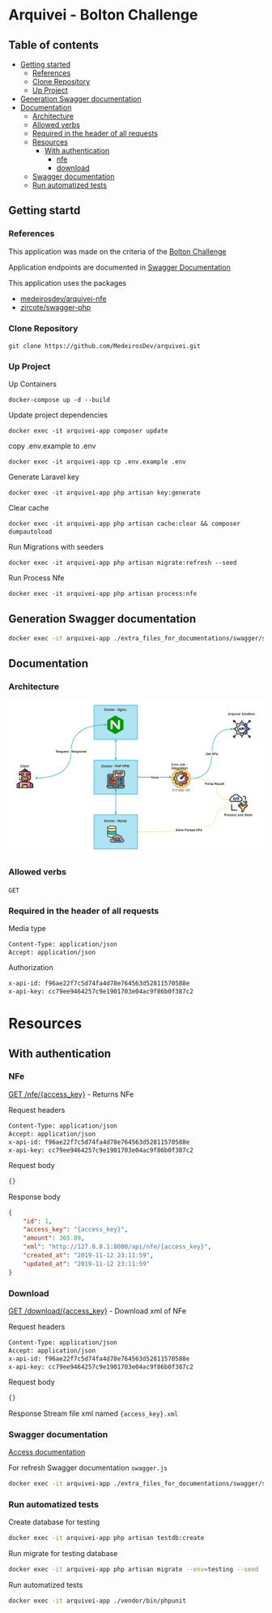 # Arquivei - Bolton Challenge

## Table of contents
- [Getting started](#getting-started)
    * [References](#references)
    * [Clone Repository](#clone-repository)
    * [Up Project](#up-project)
- [Generation Swagger documentation](#generation-swagger-documentation)
- [Documentation](#documentation)
    * [Architecture](#architecture)
    * [Allowed verbs](#allowed-verbs)
    * [Required in the header of all requests](#required-in-the-header-of-all-requests)
    * [Resources](#resources)
        * [With authentication](#with-authentication)
            * [nfe](#nfe)
            * [download](#download)
    * [Swagger documentation](#swagger-documentation)
    * [Run automatized tests](#run-automatized-tests)

## Getting startd

### References
This application was made on the criteria of the [Bolton Challenge](https://public.3.basecamp.com/p/9wuA4g7RB79CBJkjvCzdKNFS)

Application endpoints are documented in [Swagger Documentation](http://127.0.0.1:8000/swagger/index.html)

This application uses the packages

- [medeirosdev/arquivei-nfe](https://github.com/MedeirosDev/arquivei-nfe)
- [zircote/swagger-php](https://github.com/MedeirosDev/arquivei-nfe)

### Clone Repository
```
git clone https://github.com/MedeirosDev/arquivei.git
```

### Up Project
Up Containers
```
docker-compose up -d --build
```

Update project dependencies
```
docker exec -it arquivei-app composer update
```

copy .env.example to .env
```
docker exec -it arquivei-app cp .env.example .env
```

Generate Laravel key
```
docker exec -it arquivei-app php artisan key:generate
```


Clear cache
```
docker exec -it arquivei-app php artisan cache:clear && composer dumpautoload
```

Run Migrations with seeders
```
docker exec -it arquivei-app php artisan migrate:refresh --seed
```

Run Process Nfe
```
docker exec -it arquivei-app php artisan process:nfe
```


## Generation Swagger documentation
```bash
docker exec -it arquivei-app ./extra_files_for_documentations/swagger/swagger.sh
``` 


## Documentation

### Architecture
![Architecture](extra_files_for_documentations/structure.png)


### Allowed verbs
 `GET`

### Required in the header of all requests
Media type
```
Content-Type: application/json
Accept: application/json
```

Authorization
```
x-api-id: f96ae22f7c5d74fa4d78e764563d52811570588e
x-api-key: cc79ee9464257c9e1901703e04ac9f86b0f387c2
```

# Resources
## With authentication
### NFe
[GET /nfe/{access_key}](http://127.0.0.1:8000/nfe/{access_key}) - Returns NFe

Request headers
```
Content-Type: application/json
Accept: application/json
x-api-id: f96ae22f7c5d74fa4d78e764563d52811570588e
x-api-key: cc79ee9464257c9e1901703e04ac9f86b0f387c2
```

Request body
```json
{}
```

Response body
```json
{
    "id": 1,
    "access_key": "{access_key}",
    "amount": 365.89,
    "xml": "http://127.0.0.1:8000/api/nfe/{access_key}",
    "created_at": "2019-11-12 23:11:59",
    "updated_at": "2019-11-12 23:11:59"
}
```

### Download
[GET /download/{access_key}](http://127.0.0.1:8000/download/{access_key}) - Download xml of NFe

Request headers
```
Content-Type: application/json
Accept: application/json
x-api-id: f96ae22f7c5d74fa4d78e764563d52811570588e
x-api-key: cc79ee9464257c9e1901703e04ac9f86b0f387c2
```

Request body
```json
{}
```

Response Stream file xml named `{access_key}.xml`


### Swagger documentation
[Access documentation](http://127.0.0.1:8000/swagger/index.html) 

For refresh Swagger documentation `swagger.js`
```bash
docker exec -it arquivei-app ./extra_files_for_documentations/swagger/swagger.sh
``` 


### Run automatized tests

Create database for testing
```bash
docker exec -it arquivei-app php artisan testdb:create
``` 

Run migrate for testing database
```bash
docker exec -it arquivei-app php artisan migrate --env=testing --seed
``` 


Run automatized tests
```bash
docker exec -it arquivei-app ./vendor/bin/phpunit
``` 
